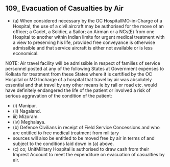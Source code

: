 ## 109\_ Evacuation of Casualties by Air

- (a) When considered necessary by the OC HospitallMO-in-Charge of a Hospital; the use of a civil aircraft may be authorised for the move of an officer; a Cadet, a Soldier, a Sailor; an Airman or a NCs(E) from one Hospital to another within Indian limits for urgent medical treatment with a view to preserving his life, provided free conveyance is otherwise admissible and that service aircraft is either not available or is less economical.

NOTE: Air travel facility will be admissible in respect of families of service personnel posted at any of the following States at Government expenses to Kolkata for treatment from these States where it is certified by the OC Hospital or MO Incharge of a hospital that travel by air was absolutely essential and that travel by any other means ie by rail or road etc. would have definitely endangered the life of the patient or involved a risk of serious aggravation of the condition of the patient:

- (i) Manipur.
- (ii) Nagaland.
- iii)   Mizoram.
- (iv)   Meghalaya.
- (b) Defence Civilians in receipt of Field Service Concessions and who are entitled to free medical treatment from military
- sources will also be entitled to be moved free by air in terms of and subject to the conditions laid down in (a) above.
- (c) co; UnitMilitary Hospital is authorised to draw cash from their Imprest Account to meet the expenditure on evacuation of casualties by air.
